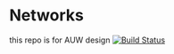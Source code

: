 # Networks
this repo is for AUW design
[![Build Status](https://travis-ci.org/dingding2018/Networks.svg?branch=master)](https://travis-ci.org/dingding2018/Networks)
